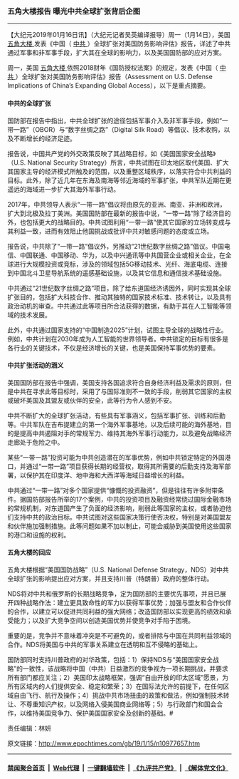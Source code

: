### 五角大楼报告 曝光中共全球扩张背后企图
------------------------

<p>
 【大纪元2019年01月16日讯】（大纪元记者吴英编译报导）周一（1月14日），美国
 <a href="http://www.epochtimes.com/gb/tag/%E4%BA%94%E8%A7%92%E5%A4%A7%E6%A5%BC.html">
  五角大楼
 </a>
 发表《中国（
 <a href="http://www.epochtimes.com/gb/tag/%E4%B8%AD%E5%85%B1.html">
  中共
 </a>
 ）全球扩张对美国防务影响评估》报告，详述了中共通过军事和非军事手段，扩大其在全球的影响力，以及美国国防部的应对方案。
</p>
<p>
 周一，美国
 <a href="http://www.epochtimes.com/gb/tag/%E4%BA%94%E8%A7%92%E5%A4%A7%E6%A5%BC.html">
  五角大楼
 </a>
 依照2018财年《国防授权法案》的规定，发表《中国（
 <a href="http://www.epochtimes.com/gb/tag/%E4%B8%AD%E5%85%B1.html">
  中共
 </a>
 ）全球扩张对美国防务影响评估》报告（Assessment on U.S. Defense Implications of China’s Expanding Global Access），以下是重点摘要。
</p>
<h4>
 中共的全球扩张
</h4>
<p>
 国防部在报告中指出，中共全球扩张的途径包括军事介入及非军事手段，例如“一带一路”（OBOR）与“数字丝绸之路”（Digital Silk Road）等倡议、技术收购，以及不断增长的经济足迹。
</p>
<p>
 报告说，中国共产党的外交政策反映了其战略目标，如《美国国家安全战略》（U.S. National Security Strategy）所言，中共试图在印太地区取代美国、扩大其国家主导的经济模式所触及的范围，以及重整区域秩序，以落实符合中共利益的目标。此外，除了近几年在东海及南海等邻近海域的军事扩张，中共军队近期在更遥远的海域进一步扩大其海外军事行动。
</p>
<p>
 2017年，中共领导人表示“一带一路”倡议将由原先的亚洲、南亚、非洲和欧洲，扩大到北极及拉丁美洲。美国国防部在最新的报告中说，“一带一路”除了经济目的外，也包括更大的战略目的。中共试图利用“一带一路”使其它国家的立场转变成与其利益一致，进而有效阻止他国挑战或批评中共对敏感问题的态度或立场。
</p>
<p>
 报告说，中共除了“一带一路”倡议外，另推动“21世纪数字丝绸之路”倡议。中国电信、中国联通、中国移动、华为，以及中兴通讯等中共国营企业或相关企业，在全球进行大规模投资或竞标，涉及的领域包括5G移动技术、光纤、海底电缆、连接到中国北斗卫星导航系统的遥感基础设施，以及其它信息和通信技术基础设施。
</p>
<p>
 中共通过“21世纪数字丝绸之路”项目，除了给东道国经济诱因外，同时实现其全球扩张目的，包括扩大科技合作、推动其独特的国家技术标准、技术转让，以及具有政治动机的审查。中共通过此等项目所合法获得的数据，有助于其在人工智能等领域的技术发展。
</p>
<p>
 此外，中共通过国家支持的“中国制造2025”计划，试图主导全球的战略性行业。例如，中共计划在2030年成为人工智能的世界领导者。中共锁定的目标有很多是各行业的关键技术，不仅是经济增长的关键，也是美国保持军事优势的要素。
</p>
<h4>
 中共扩张活动的涵义
</h4>
<p>
 美国国防部在报告中强调，美国支持各国追求符合自身经济利益及需求的原则，但是中共在寻求此等目标时，采用了与国际准则不一致的手段，削弱其它国家的主权或破坏美国及其盟友或伙伴的安全，此等行为令人感到不安。
</p>
<p>
 中共不断扩大的全球扩张活动，有些具有军事涵义，包括军事扩张、训练和后勤等。中共军队在吉布提建立的第一个海外军事基地，以及后续可能的海外基地，目的是提高中共遏阻对手的常规军力、维持其海外军事行动能力，以及避免战略经济走廊处于危险之中。
</p>
<p>
 某些“一带一路”投资可能为中共创造潜在的军事优势，例如中共锁定特定的外国港口，并通过“一带一路”项目获得长期的经营权，取得其所需要的后勤支持及海军部署，以保护其在印度洋、地中海和大西洋等海域日益增长的利益。
</p>
<p>
 中共通过“一带一路”对多个国家提供“慷慨的投资融资”，但是往往有许多附带条件。据国防部报告所举的17个案例，中共的投资项目及融资经常绕过国际金融市场的常规机制，对东道国产生了负面的经济影响，削弱此等国家的主权，或者胁迫他们支持中共的政治目标。中共试图对这些国家决策行使否决权，特别是对美国盟友和伙伴施加强制措施。此等问题如果不加以制止，可能会威胁到美国使用这些国家的港口和设施的权利。
</p>
<h4>
 五角大楼的回应
</h4>
<p>
 五角大楼根据“美国国防战略”（U.S. National Defense Strategy，NDS）对中共全球扩张的影响提出应对方案，并且支持川普（特朗普）政府的整体行动。
</p>
<p>
 NDS将对中共和俄罗斯的长期战略竞争，定为国防部的主要优先事项，并且已展开四种战略作法：建立更具致命性的军力以获得军事优势；加强与盟友和合作伙伴的合作，以建立可以促进共同利益的强大网络；改造国防部以实现更高的绩效和承受能力；以及扩大竞争空间以创造美国优势并使竞争对手陷于困境。
</p>
<p>
 重要的是，竞争并不意味着冲突是不可避免的，或者排除与中国在共同利益领域的合作。NDS将美国与中共的军事关系建立在透明和互不侵略的基础上。
</p>
<p>
 国防部同时支持川普政府的对华政策，包括：1）保持NDS与“美国国家安全战略”的一致性，该战略将中国（中共）日益激烈的竞争视为一项长期挑战，并要求所有部门都应关注；2）美国印太战略框架，强调“自由开放的印太区域”愿景，为所有区域内的人们提供安全、稳定和繁荣；3）在国际法允许的前提下，在任何区域自由飞行、航行及操作；4）挑战中共市场扭曲的政策和做法，例如强制技术转让、不尊重知识产权，以及网络入侵美国商业网络等；5）与行政部门和国会合作，以维持美国竞争力、保护美国国家安全及创新的基础。#
</p>
<p>
 责任编辑：林妍
</p>

原文链接：http://www.epochtimes.com/gb/19/1/15/n10977657.htm


------------------------
#### [禁闻聚合首页](https://github.com/gfw-breaker/banned-news/blob/master/README.md) &nbsp;|&nbsp; [Web代理](https://github.com/gfw-breaker/open-proxy/blob/master/README.md) &nbsp;|&nbsp; [一键翻墙软件](https://github.com/gfw-breaker/nogfw/blob/master/README.md) &nbsp;|&nbsp; [《九评共产党》](https://github.com/gfw-breaker/9ping.md/blob/master/README.md#九评之一评共产党是什么) &nbsp;|&nbsp; [《解体党文化》](https://github.com/gfw-breaker/jtdwh.md/blob/master/README.md#绪论)